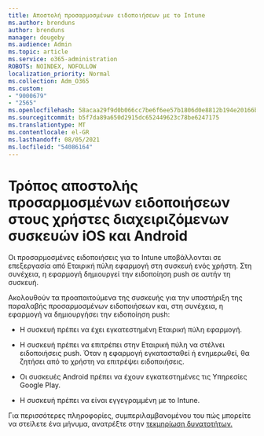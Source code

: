 ```yaml
---
title: Αποστολή προσαρμοσμένων ειδοποιήσεων με το Intune
ms.author: brenduns
author: brenduns
manager: dougeby
ms.audience: Admin
ms.topic: article
ms.service: o365-administration
ROBOTS: NOINDEX, NOFOLLOW
localization_priority: Normal
ms.collection: Adm_O365
ms.custom:
- "9000679"
- "2565"
ms.openlocfilehash: 58acaa29f9d0b066cc7be6f6ee57b1806d0e8812b194e20166b133b7715226a8
ms.sourcegitcommit: b5f7da89a650d2915dc652449623c78be6247175
ms.translationtype: MT
ms.contentlocale: el-GR
ms.lasthandoff: 08/05/2021
ms.locfileid: "54086164"
---
```

# <a name="how-to-send-custom-notifications-to-the-users-of-managed-ios-and-android-devices"></a>Τρόπος αποστολής προσαρμοσμένων ειδοποιήσεων στους χρήστες διαχειριζόμενων συσκευών iOS και Android

Οι προσαρμοσμένες ειδοποιήσεις για το Intune υποβάλλονται σε επεξεργασία από Εταιρική πύλη εφαρμογή στη συσκευή ενός χρήστη. Στη συνέχεια, η εφαρμογή δημιουργεί την ειδοποίηση push σε αυτήν τη συσκευή.

Ακολουθούν τα προαπαιτούμενα της συσκευής για την υποστήριξη της παραλαβής προσαρμοσμένων ειδοποιήσεων και, στη συνέχεια, η εφαρμογή να δημιουργήσει την ειδοποίηση push:

- Η συσκευή πρέπει να έχει εγκατεστημένη Εταιρική πύλη εφαρμογή.  

- Η συσκευή πρέπει να επιτρέπει στην Εταιρική πύλη να στέλνει ειδοποιήσεις push. Όταν η εφαρμογή εγκατασταθεί ή ενημερωθεί, θα ζητήσει από το χρήστη να επιτρέψει ειδοποιήσεις.

- Οι συσκευές Android πρέπει να έχουν εγκατεστημένες τις Υπηρεσίες Google Play.

- Η συσκευή πρέπει να είναι εγγεγραμμένη με το Intune.

Για περισσότερες πληροφορίες, συμπεριλαμβανομένου του πώς μπορείτε να στείλετε ένα μήνυμα, ανατρέξτε στην [τεκμηρίωση δυνατοτήτων.](https://docs.microsoft.com/intune/custom-notifications)
